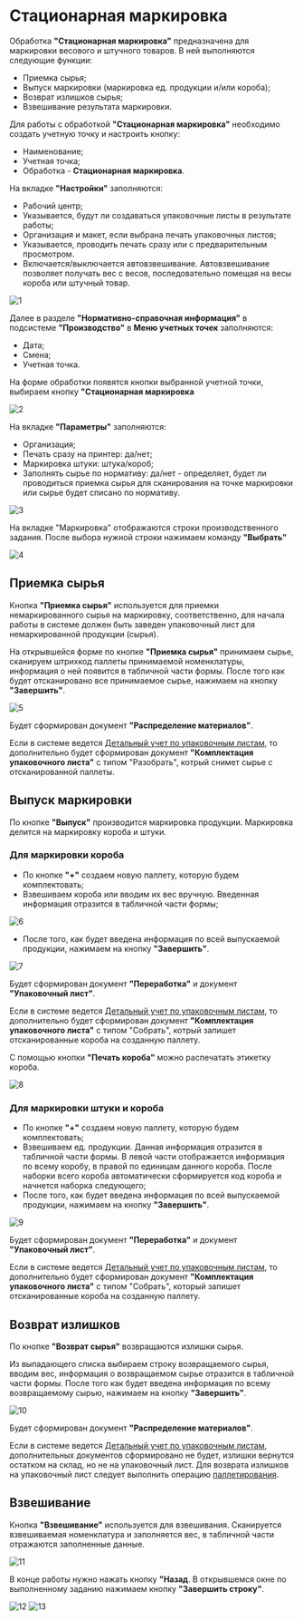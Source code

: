 # Стационарная маркировка

Обработка **"Стационарная маркировка"** предназначена для маркировки весового и штучного товаров. В ней выполняются следующие функции:

- Приемка сырья;
- Выпуск маркировки (маркировка ед. продукции и/или короба);
- Возврат излишков сырья;
- Взвешивание результата маркировки.

Для работы с обработкой **"Стационарная маркировка"** необходимо создать учетную точку и настроить кнопку:

- Наименование;
- Учетная точка;
- Обработка - **Стационарная маркировка**.

На вкладке **"Настройки"** заполняются:

- Рабочий центр;
- Указывается, будут ли создаваться упаковочные листы в результате работы; 
- Организация и макет, если выбрана печать упаковочных листов;
- Указывается, проводить печать сразу или с предварительным просмотром.
- Включается/выключается автовзвешивание. Автовзвешивание позволяет получать вес с весов, последовательно помещая на весы короба или штучный товар.

![1](StacMark.assets/1.png)

Далее в разделе **"Нормативно-справочная информация"** в подсистеме **"Производcтво"** в **Меню учетных точек** заполняются:

- Дата;
- Смена;
- Учетная точка.

На форме обработки появятся кнопки выбранной учетной точки, выбираем кнопку **"Стационарная маркировка**

![2](StacMark.assets/2.png)

На вкладке **"Параметры"** заполняются:

- Организация;
- Печать сразу на принтер: да/нет;
- Маркировка штуки: штука/короб;
- Заполнять сырье по нормативу: да/нет - определяет, будет ли проводиться приемка сырья для сканирования на точке маркировки или сырье будет списано по нормативу.

![3](StacMark.assets/3.png)

На вкладке "Маркировка" отображаются строки производственного задания. После выбора нужной строки нажимаем команду **"Выбрать"**

![4](StacMark.assets/4.png)

## Приемка сырья

Кнопка **"Приемка сырья"** используется для приемки немаркированного сырья на маркировку, соответственно, для начала работы в системе должен быть заведен упаковочный лист для немаркированной продукции (сырья). 

На открывшейся форме по кнопке **"Приемка сырья"** принимаем сырье, сканируем штрихкод паллеты принимаемой номенклатуры, информация о ней появится в табличной части формы. После того как будет отсканировано все принимаемое сырье, нажимаем на кнопку **"Завершить"**. 

![5](StacMark.assets/5.png)

Будет сформирован документ **"Распределение материалов"**.

Если в системе ведется [Детальный учет по упаковочным листам](../Warehouse/LocationOfContainers/LocationPackageLists.md), то дополнительно будет сформирован документ **"Комплектация упаковочного листа"** с типом "Разобрать", котрый снимет сырье с отсканированной паллеты.

## Выпуск маркировки

По кнопке **"Выпуск"** производится маркировка продукции. Маркировка делится на маркировку короба и штуки.

### Для маркировки короба

- По кнопке **"+"** создаем новую паллету, которую будем комплектовать;
- Взвешиваем короба или вводим их вес вручную. Введенная информация отразится в табличной части формы;

![6](StacMark.assets/6.png)

- После того, как будет введена информация по всей выпускаемой продукции, нажимаем на кнопку **"Завершить"**.

![7](StacMark.assets/7.png)

Будет сформирован документ **"Переработка"** и документ **"Упаковочный лист"**. 

Если в системе ведется [Детальный учет по упаковочным листам](../Warehouse/LocationOfContainers/LocationPackageLists.md), то дополнительно будет сформирован документ **"Комплектация упаковочного листа"** с типом "Собрать", котрый запишет отсканированные короба на созданную паллету.

С помощью кнопки **"Печать короба"** можно распечатать этикетку короба.

![8](StacMark.assets/8.png)

### Для маркировки штуки и короба

- По кнопке **"+"** создаем новую паллету, которую будем комплектовать;
- Взвешиваем ед. продукции. Данная информация отразится в табличной части формы. В левой части отображается информация по всему коробу, в правой по единицам данного короба. После наборки всего короба автоматически сформируется код короба и начнется наборка следующего;
- После того, как будет введена информация по всей выпускаемой продукции, нажимаем на кнопку **"Завершить"**. 

![9](StacMark.assets/9.png)

Будет сформирован документ **"Переработка"** и документ **"Упаковочный лист"**. 

Если в системе ведется [Детальный учет по упаковочным листам](../Warehouse/LocationOfContainers/LocationPackageLists.md), то дополнительно будет сформирован документ **"Комплектация упаковочного листа"** с типом "Собрать", который запишет отсканированные короба на созданную паллету.

## Возврат излишков

По кнопке **"Возврат сырья"** возвращаются излишки сырья.

Из выпадающего списка выбираем строку возвращаемого сырья, вводим вес, информация о возвращаемом сырье отразится в табличной части формы. После того как будет введена информация по всему возвращаемому сырью, нажимаем на кнопку **"Завершить"**. 

![10](StacMark.assets/10.png)

Будет сформирован документ **"Распределение материалов"**. 

Если в системе ведется [Детальный учет по упаковочным листам](../Warehouse/LocationOfContainers/LocationPackageLists.md), дополнительных документов сформировано не будет, излишки вернутся остатком на склад, но не на упаковочный лист. Для возврата излишков на упаковочный лист следует выполнить операцию [паллетирования](../Warehouse/LocationOfContainers/NewPalletMaking.md).

## Взвешивание

Кнопка **"Взвешивание"** используется для взвешивания. Сканируется взвешиваемая номенклатура и заполняется вес, в табличной части отражаются заполненные данные.

![11](StacMark.assets/11.png)

В конце работы нужно нажать кнопку **"Назад**. В открывшемся окне по выполненному заданию нажимаем кнопку **"Завершить строку"**.

![12](StacMark.assets/12.png)
![13](StacMark.assets/13.png)